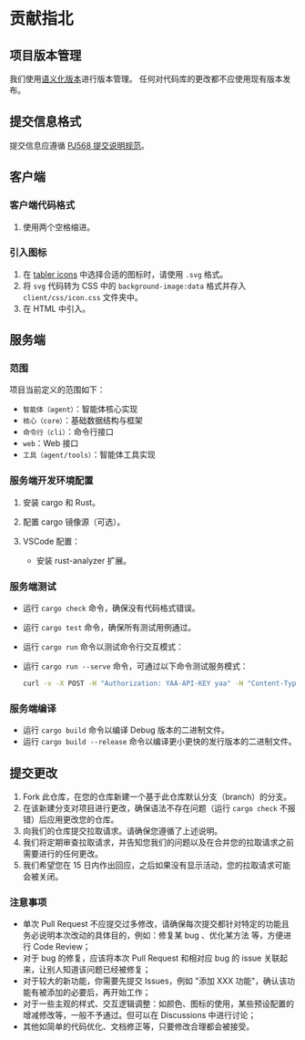 # 贡献指北

## 项目版本管理

我们使用[语义化版本](https://semver.org/lang/zh-CN/)进行版本管理。
任何对代码库的更改都不应使用现有版本发布。

## 提交信息格式

提交信息应遵循 [PJ568 提交说明规范](https://github.com/PJ-568/git-commit-regulation)。

## 客户端

### 客户端代码格式

1. 使用两个空格缩进。

### 引入图标

1. 在 [tabler icons](https://tabler.io/icons) 中选择合适的图标时，请使用 `.svg` 格式。
2. 将 `svg` 代码转为 CSS 中的 `background-image:data` 格式并存入 `client/css/icon.css` 文件夹中。
3. 在 HTML 中引入。

## 服务端

### 范围

项目当前定义的范围如下：

- `智能体（agent）`：智能体核心实现
- `核心（core）`：基础数据结构与框架
- `命令行（cli）`：命令行接口
- `web`：Web 接口
- `工具（agent/tools）`：智能体工具实现

### 服务端开发环境配置

1. 安装 cargo 和 Rust。
2. 配置 cargo 镜像源（可选）。
3. VSCode 配置：

   - 安装 rust-analyzer 扩展。

### 服务端测试

- 运行 `cargo check` 命令，确保没有代码格式错误。
- 运行 `cargo test` 命令，确保所有测试用例通过。
- 运行 `cargo run` 命令以测试命令行交互模式：
- 运行 `cargo run --serve` 命令，可通过以下命令测试服务模式：

  ```bash
  curl -v -X POST -H "Authorization: YAA-API-KEY yaa" -H "Content-Type: application/json" -d '{ "id": "12345", "title": "测试会话", "startTime": "2025-04-07T12:00:00Z", "character": "测试角色", "status": "in-progress", "messages": [{ "role": "user", "content": "测试消息" }] }' http://127.0.0.1:12345
  ```

### 服务端编译

- 运行 `cargo build` 命令以编译 Debug 版本的二进制文件。
- 运行 `cargo build --release` 命令以编译更小更快的发行版本的二进制文件。

## 提交更改

1. Fork 此仓库，在您的仓库新建一个基于此仓库默认分支（branch）的分支。
2. 在该新建分支对项目进行更改，确保语法不存在问题（运行 `cargo check` 不报错）后应用更改您的仓库。
3. 向我们的仓库提交拉取请求。请确保您遵循了上述说明。
4. 我们将定期审查拉取请求，并告知您我们的问题以及在合并您的拉取请求之前需要进行的任何更改。
5. 我们希望您在 15 日内作出回应，之后如果没有显示活动，您的拉取请求可能会被关闭。

### 注意事项

- 单次 Pull Request 不应提交过多修改，请确保每次提交都针对特定的功能且务必说明本次改动的具体目的，例如：修复某 bug 、优化某方法 等，方便进行 Code Review；
- 对于 bug 的修复，应该将本次 Pull Request 和相对应 bug 的 issue 关联起来，让别人知道该问题已经被修复；
- 对于较大的新功能，你需要先提交 Issues，例如 "添加 XXX 功能"，确认该功能有被添加的必要后，再开始工作；
- 对于一些主观的样式、交互逻辑调整：如颜色、图标的使用，某些预设配置的增减修改等，一般不予通过。但可以在 Discussions 中进行讨论；
- 其他如简单的代码优化、文档修正等，只要修改合理都会被接受。
